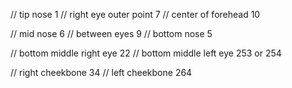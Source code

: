 // tip nose 1
// right eye outer point 7
// center of forehead 10



<!-- LANDMARKS -->
// mid nose 6
// between eyes 9
// bottom nose 5

// bottom middle right eye 22
// bottom middle left eye 253 or 254

// right cheekbone 34
// left cheekbone 264